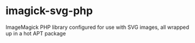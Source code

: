 # imagick-svg-php
ImageMagick PHP library configured for use with SVG images, all wrapped up in a hot APT package
